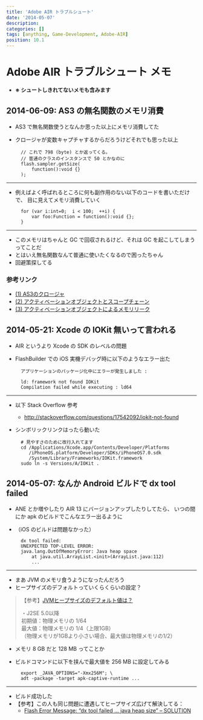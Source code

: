 ```yaml
---
title: 'Adobe AIR トラブルシュート'
date: '2014-05-07'
description:
categories: []
tags: [anything, Game-Development, Adobe-AIR]
position: 10.1
---
```


# Adobe AIR トラブルシュート メモ

- **※ シュートしきれてないメモも含みます**

## 2014-06-09: AS3 の無名関数のメモリ消費

- AS3 で無名関数使うとなんか思った以上にメモリ消費してた
- クロージャが変数キャプチャするからだろうけどそれでも思った以上

        // これで 798 (byte) とか返ってくる。
        // 普通のクラスのインスタンスで 50 とかなのに
        flash.sampler.getSize(
            function():void {}
        );

___

- 例えばよく呼ばれるところに何も副作用のない以下のコードを書いただけで、
  目に見えてメモリ消費していく

        for (var i:int=0;  i < 100;  ++i) {
            var foo:Function = function():void {};
        }

___

- このメモリはちゃんと GC で回収されるけど、それは GC を起こしてしまうってことだ
- とはいえ無名関数なんて普通に使いたくなるので困ったちゃん
- 回避策探してる

### 参考リンク

- [(1) AS3のクロージャ](http://www.imajuk.com/blog/archives/2008/04/as3_2.html)
- [(2) アクティベーションオブジェクトとスコープチェーン](http://www.imajuk.com/blog/archives/2008/04/post_4.html)
- [(3) アクティベーションオブジェクトによるメモリリーク](http://www.imajuk.com/blog/archives/2008/04/post_3.html)


## 2014-05-21: Xcode の IOKit 無いって言われる

- AIR というより Xcode の SDK のレベルの問題
- FlashBuilder での iOS 実機デバッグ時に以下のようなエラー出た

        アプリケーションのパッケージ化中にエラーが発生しました :
        
        ld: framework not found IOKit
        Compilation failed while executing : ld64

___

- 以下 Stack Overflow 参考
    - http://stackoverflow.com/questions/17542092/iokit-not-found
- シンボリックリンクはったら動いた

        # 見やすさのために改行入れてます
        cd /Applications/Xcode.app/Contents/Developer/Platforms
           /iPhoneOS.platform/Developer/SDKs/iPhoneOS7.0.sdk
           /System/Library/Frameworks/IOKit.framework
        sudo ln -s Versions/A/IOKit .


## 2014-05-07: なんか Android ビルドで dx tool failed

- ANE とか増やしたり AIR 13 にバージョンアップしたりしてたら、
  いつの間にか apk のビルドでこんなエラー出るように
- （iOS のビルドは問題なかった）

        dx tool failed:
        UNEXPECTED TOP-LEVEL ERROR:
        java.lang.OutOfMemoryError: Java heap space
            at java.util.ArrayList.<init>(ArrayList.java:112)
            ...

___

- まあ JVM のメモリ食うようになったんだろう
- ヒープサイズのデフォルトっていくらくらいの設定？

> 【参考】[JVMヒープサイズのデフォルト値は？](http://tech.ewdev.info/2012/01/298/)
>
> ・J2SE 5.0以降 <br/>
> 初期値：物理メモリの 1/64 <br/>
> 最大値：物理メモリの 1/4（上限1GB） <br/>
> （物理メモリが1GBより小さい場合、最大値は物理メモリの1/2） <br/>

- メモリ 8 GB だと 128 MB ってことか
- ビルドコマンドに以下を挟んで最大値を 256 MB に設定してみる

        export _JAVA_OPTIONS="-Xmx256M"; \
        adt -package -target apk-captive-runtime ...

___

- ビルド成功した
- 【参考】この人も同じ問題に遭遇してヒープサイズ広げて解決してる：
    - [Flash Error Message: “dx tool failed … java heap size” – SOLUTION](http://www.0x101010.com/flash-error-message-solution/?utm_source=rss&utm_medium=rss&utm_campaign=flash-error-message-solution)



